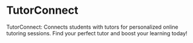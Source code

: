 # TutorConnect
TutorConnect: Connects students with tutors for personalized online tutoring sessions. Find your perfect tutor and boost your learning today!
